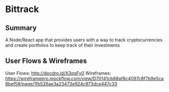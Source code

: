 # Bittrack

## Summary

A Node/React app that provides users with a way to track cryptocurrencies and create portfolios to keep track of
their investments

## User Flows & Wireframes

User Flows: http://docdro.id/X3qgFy0
Wireframes: https://wireframepro.mockflow.com/view/D70141cb88af8c4097c8f7b9e5ca8bef5#/page/1fb526ae3a23473e924c973dce447c33
